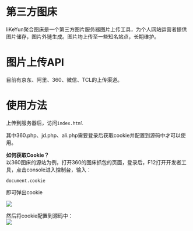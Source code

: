 # 第三方图床

liKeYun聚合图床是一个第三方图片服务器图片上传工具，为个人网站运营者提供图片储存，图片外链生成。图片均上传至一些知名站点，长期维护。

# 图片上传API

目前有京东、阿里、360、微信、TCL的上传渠道。

# 使用方法

上传到服务器后，访问`index.html`

其中360.php、jd.php、ali.php需要登录后获取cookie并配置到源码中才可以使用。

**如何获取Cookie？** <br/>
以360图床的源站为例，打开360的图床抓包的页面，登录后，F12打开开发者工具，点击console进入控制台，输入：
```
document.cookie
```
即可弹出cookie<br/>

<img src="http://p15.qhimg.com/t01ea45ccfcf4c79b5d.jpg" />

然后将cookie配置到源码中：<br/>
<img src="https://img10.360buyimg.com/imgzone/jfs/t1/166188/6/40783/31612/650c1b4fFf8a35649/37213efccb6d4131.jpg" />
